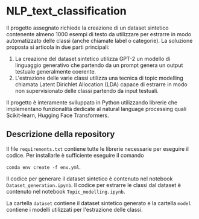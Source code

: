# NLP_text_classification

Il progetto assegnato richiede la creazione di un dataset sintetico contenente almeno $1000$ esempi di testo da utilizzare per estrarre in modo automatizzato delle classi (anche chiamate label o categorie). 
La soluzione proposta si articola in due parti principali:
1. La creazione del dataset sintetico utilizza GPT-2 un modello di linguaggio generativo che partendo da un prompt genera un output testuale generalmente coerente.
2. L'estrazione delle varie classi utilizza una tecnica di topic modelling chiamata Latent Dirichlet Allocation (LDA) capace di estrarre in modo non supervisionato delle classi partendo da input testuali. 

Il progetto è interamente sviluppato in Python utilizzando librerie che implementano funzionalità dedicate al natural language processing quali Scikit-learn, Hugging Face Transformers. 

## Descrizione della repository

Il file `requirements.txt` contiene tutte le librerie necessarie per eseguire il codice. Per installarle è sufficiente eseguire il comando 

`conda env create -f env.yml`.

Il codice per generare il dataset sintetico è contenuto nel notebook `Dataset_generation.ipynb`. Il codice per estrarre le classi dal dataset è contenuto nel notebook `Topic_modelling.ipynb`.

La cartella `dataset` contiene il dataset sintetico generato e la cartella `model` contiene i modelli utilizzati per l'estrazione delle classi.